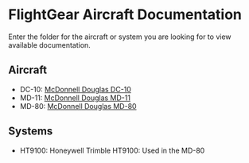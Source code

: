 # FlightGear Aircraft Documentation

Enter the folder for the aircraft or system you are looking for to view available documentation.

## Aircraft
* DC-10: [McDonnell Douglas DC-10](https://github.com/Octal450/DC-10)
* MD-11: [McDonnell Douglas MD-11](https://github.com/Octal450/MD-11)
* MD-80: [McDonnell Douglas MD-80](https://github.com/Octal450/MD-80)

## Systems
* HT9100: Honeywell Trimble HT9100: Used in the MD-80
